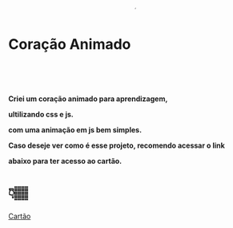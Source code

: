<h1>Coração Animado <img align="center" alt="cartao" width="4%" style="border-radius:50px;" src="https://cdn.discordapp.com/attachments/756310173215096843/1007314385624109056/unknown.png"></h1>

<h4> Criei um coração animado para aprendizagem,</p>
ultilizando css e js. </p>
com uma animação em js bem simples. </p>
Caso deseje ver como é esse projeto, recomendo acessar o link</p>
abaixo para ter acesso ao cartão.
</h4>
<h1>👇🏽</h1>
<a href="https://thamiresribeiros.github.io/cartao-animado/">Cartão</a>
